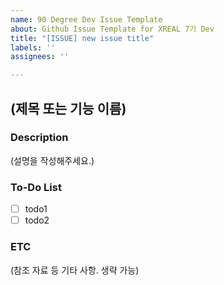 ```yaml
---
name: 90 Degree Dev Issue Template
about: Github Issue Template for XREAL 7기 Dev
title: "[ISSUE] new issue title"
labels: ''
assignees: ''

---
```


<!--
이 내용은 주석 처리되는 내용입니다.
상단의 Add title을 아래와 같은 형태로 설정해주세요.
- 새로운 기능 : [FEAT] 제목
- 발생한 버그 : [BUG] 제목
- 기능 수정 : [FIX] 제목
- 삭제 사항 : [DELETE] 제목
 -->

## (제목 또는 기능 이름)

### Description
(설명을 작성해주세요.)

### To-Do List
- [ ] todo1
- [ ] todo2

### ETC
(참조 자료 등 기타 사항. 생략 가능)
